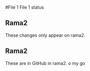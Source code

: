 #File 1
File 1 status

## Rama2
These changes only appear on rama2.

## Rama2
These are in GitHub in rama2.
o my go
